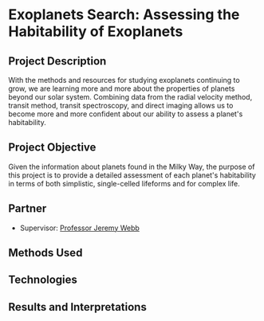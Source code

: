 # Exoplanets Search: Assessing the Habitability of Exoplanets

## Project Description
With the methods and resources for studying exoplanets continuing to grow, we are learning more and more about the properties of planets beyond our solar system. Combining data from the radial velocity method, transit method, transit spectroscopy, and direct imaging allows us to become more and more confident about our ability to assess a planet's habitability. 

## Project Objective
Given the information about planets found in the Milky Way, the purpose of this project is to provide a detailed assessment of each planet's habitability in terms of both simplistic, single-celled lifeforms and for complex life.

## Partner
* Supervisor: [Professor Jeremy Webb](http://www.astro.utoronto.ca/~webb/home.html)

## Methods Used


## Technologies


## Results and Interpretations
